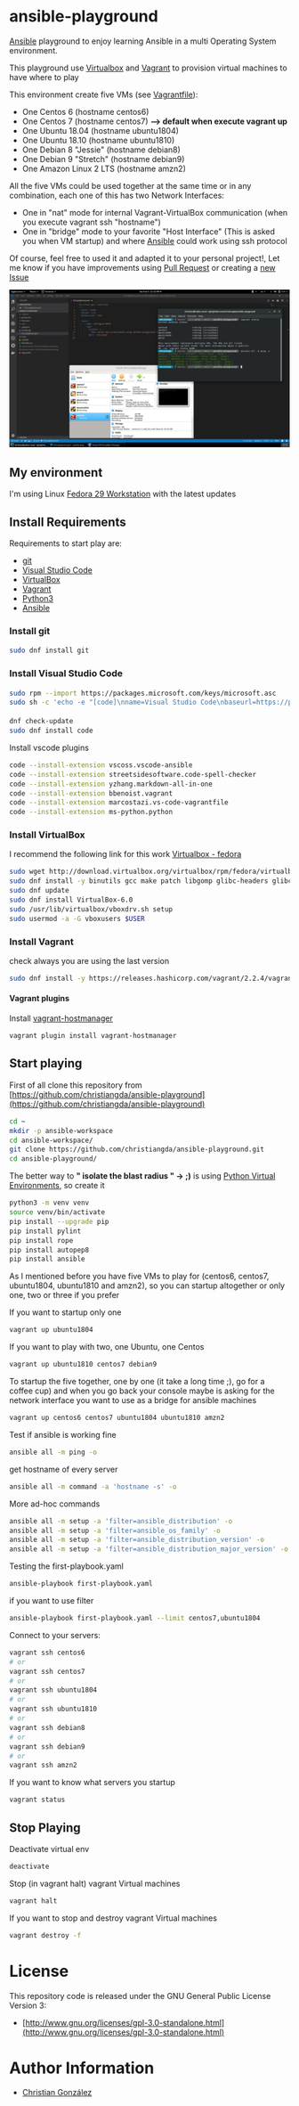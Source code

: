 # ansible-playground

[Ansible](https://www.ansible.com/) playground to enjoy learning Ansible in a multi Operating System environment.

This playground use [Virtualbox](https://www.virtualbox.org/) and [Vagrant](https://www.vagrantup.com) to provision virtual machines
to have where to play

This environment create five VMs (see [Vagrantfile](Vagrantfile)):

* One Centos 6 (hostname centos6)
* One Centos 7 (hostname centos7) **--> default when execute vagrant up**
* One Ubuntu 18.04 (hostname ubuntu1804)
* One Ubuntu 18.10 (hostname ubuntu1810)
* One Debian 8 "Jessie" (hostname debian8)
* One Debian 9 "Stretch" (hostname debian9)
* One Amazon Linux 2 LTS (hostname amzn2)

All the five VMs could be used together at the same time or in any combination, each one of this has
two Network Interfaces:

* One in "nat" mode for internal Vagrant-VirtualBox communication (when you execute vagrant ssh "hostname")
* One in "bridge" mode to your favorite "Host Interface" (This is asked you when VM startup) and where [Ansible](https://www.ansible.com/) could work using ssh protocol

Of course, feel free to used it and adapted it to your personal project!, Let me know if you have
improvements using [Pull Request](https://github.com/christiangda/ansible-playground/pulls) or creating a [new Issue](https://github.com/christiangda/ansible-playground/issues)

![](images/ansible-playground.png)

## My environment

I'm using Linux [Fedora 29 Workstation](https://getfedora.org/workstation) with the latest updates

## Install Requirements

Requirements to start play are:

* [git](https://git-scm.com/)
* [Visual Studio Code](https://code.visualstudio.com/)
* [VirtualBox](https://www.virtualbox.org/)
* [Vagrant](https://www.vagrantup.com)
* [Python3](https://www.python.org)
* [Ansible](https://www.ansible.com/)

### Install git

```bash
sudo dnf install git
```

### Install Visual Studio Code

```bash
sudo rpm --import https://packages.microsoft.com/keys/microsoft.asc
sudo sh -c 'echo -e "[code]\nname=Visual Studio Code\nbaseurl=https://packages.microsoft.com/yumrepos/vscode\nenabled=1\ngpgcheck=1\ngpgkey=https://packages.microsoft.com/keys/microsoft.asc" > /etc/yum.repos.d/vscode.repo'

dnf check-update
sudo dnf install code
```

Install vscode plugins

```bash
code --install-extension vscoss.vscode-ansible
code --install-extension streetsidesoftware.code-spell-checker
code --install-extension yzhang.markdown-all-in-one
code --install-extension bbenoist.vagrant
code --install-extension marcostazi.vs-code-vagrantfile
code --install-extension ms-python.python
```

### Install VirtualBox

I recommend the following link for this work [Virtualbox - fedora](https://www.if-not-true-then-false.com/2010/install-virtualbox-with-yum-on-fedora-centos-red-hat-rhel/)

```bash
sudo wget http://download.virtualbox.org/virtualbox/rpm/fedora/virtualbox.repo -O /etc/yum.repos.d/virtualbox.repo
sudo dnf install -y binutils gcc make patch libgomp glibc-headers glibc-devel kernel-headers kernel-devel dkms qt5-qtx11extras libxkbcommon
sudo dnf update
sudo dnf install VirtualBox-6.0
sudo /usr/lib/virtualbox/vboxdrv.sh setup
sudo usermod -a -G vboxusers $USER
```

### Install Vagrant

check always you are using the last version

```bash
sudo dnf install -y https://releases.hashicorp.com/vagrant/2.2.4/vagrant_2.2.4_x86_64.rpm
```

#### Vagrant plugins

Install [vagrant-hostmanager](https://github.com/devopsgroup-io/vagrant-hostmanager)

```bash
vagrant plugin install vagrant-hostmanager
```

## Start playing

First of all clone this repository from [https://github.com/christiangda/ansible-playground](https://github.com/christiangda/ansible-playground)

```bash
cd ~
mkdir -p ansible-workspace
cd ansible-workspace/
git clone https://github.com/christiangda/ansible-playground.git
cd ansible-playground/
```

The better way to **" isolate the blast radius " -> ;)** is using [Python Virtual Environments](https://docs.python.org/3/library/venv.html), so create it

```bash
python3 -m venv venv
source venv/bin/activate
pip install --upgrade pip
pip install pylint
pip install rope
pip install autopep8
pip install ansible
```

As I mentioned before you have five VMs to play for (centos6, centos7, ubuntu1804, ubuntu1810 and amzn2), so
you can startup altogether or only one, two or three if you prefer

If you want to startup only one

```bash
vagrant up ubuntu1804
```

If you want to play with two, one Ubuntu, one Centos

```bash
vagrant up ubuntu1810 centos7 debian9
```

To startup the five together, one by one (it take a long time ;), go for a coffee cup) and when you go back
your console maybe is asking for the network interface you want to use as a
bridge for ansible machines

```bash
vagrant up centos6 centos7 ubuntu1804 ubuntu1810 amzn2
```

Test if ansible is working fine

```bash
ansible all -m ping -o
```

get hostname of every server

```bash
ansible all -m command -a 'hostname -s' -o
```

More ad-hoc commands

```bash
ansible all -m setup -a 'filter=ansible_distribution' -o
ansible all -m setup -a 'filter=ansible_os_family' -o
ansible all -m setup -a 'filter=ansible_distribution_version' -o
ansible all -m setup -a 'filter=ansible_distribution_major_version' -o
```

Testing the first-playbook.yaml

```bash
ansible-playbook first-playbook.yaml
```

if you want to use filter

```bash
ansible-playbook first-playbook.yaml --limit centos7,ubuntu1804
```

Connect to your servers:

```bash
vagrant ssh centos6
# or
vagrant ssh centos7
# or
vagrant ssh ubuntu1804
# or
vagrant ssh ubuntu1810
# or
vagrant ssh debian8
# or
vagrant ssh debian9
# or
vagrant ssh amzn2
```

If you want to know what servers you startup
```bash
vagrant status
```

## Stop Playing

Deactivate virtual env

```bash
deactivate
```

Stop (in vagrant halt) vagrant Virtual machines

```bash
vagrant halt
```

If you want to stop and destroy vagrant Virtual machines

```bash
vagrant destroy -f
```

# License

This repository code is released under the GNU General Public License Version 3:

* [http://www.gnu.org/licenses/gpl-3.0-standalone.html](http://www.gnu.org/licenses/gpl-3.0-standalone.html)

# Author Information

* [Christian González](https://github.com/christiangda)
